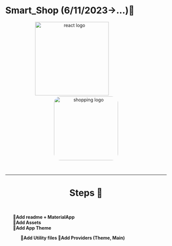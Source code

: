 # Smart_Shop (6/11/2023->...)🛒
<div align="center">
    <img src="https://user-images.githubusercontent.com/114832629/230302399-5d8f34e7-bfc5-4597-8fff-6293044f47bd.png" alt="react logo" width=230> 
    &emsp;&emsp;&emsp;&emsp;&emsp;&emsp;
    <img src="https://encrypted-tbn0.gstatic.com/images?q=tbn:ANd9GcRDmsbgpX6kOOBJWhsmdyEnHAKbW6Ne4OL7R8I6tPSlhmgqRjMiWSzrj0z8KnDaCm1biHk&usqp=CAU" alt="shopping logo" width="200px" height="auto" style="border-radius:10%"> 
</div>

<br><hr>
<center><h1>Steps 🐾</h1></center>
<br>

<ol>
    <b>🔗Add readme + MaterialApp<br>
    <b>🔗Add Assets<br>
    <b>🔗Add App Theme<br>
     <ol>
        🔹Add Utility files
        🔹Add Providers (Theme, Main)


</ol>